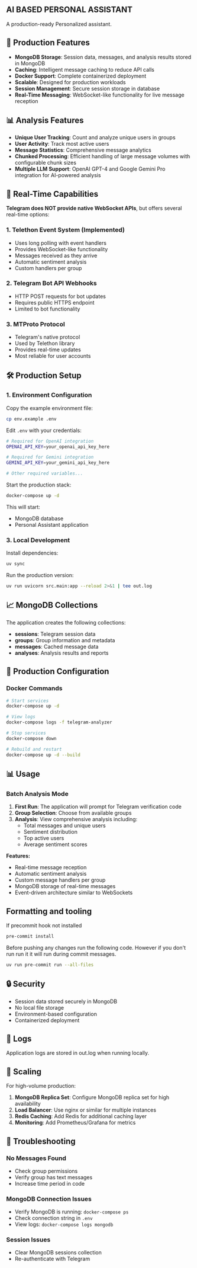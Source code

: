 ## AI BASED PERSONAL ASSISTANT

A production-ready Personalized assistant.

## 🚀 Production Features

- **MongoDB Storage**: Session data, messages, and analysis results stored in MongoDB
- **Caching**: Intelligent message caching to reduce API calls
- **Docker Support**: Complete containerized deployment
- **Scalable**: Designed for production workloads
- **Session Management**: Secure session storage in database
- **Real-Time Messaging**: WebSocket-like functionality for live message reception

## 📊 Analysis Features

- **Unique User Tracking**: Count and analyze unique users in groups
- **User Activity**: Track most active users
- **Message Statistics**: Comprehensive message analytics
- **Chunked Processing**: Efficient handling of large message volumes with configurable chunk sizes
- **Multiple LLM Support**: OpenAI GPT-4 and Google Gemini Pro integration for AI-powered analysis

## 🔄 Real-Time Capabilities

**Telegram does NOT provide native WebSocket APIs**, but offers several real-time options:

### 1. **Telethon Event System** (Implemented)
- Uses long polling with event handlers
- Provides WebSocket-like functionality
- Messages received as they arrive
- Automatic sentiment analysis
- Custom handlers per group

### 2. **Telegram Bot API Webhooks**
- HTTP POST requests for bot updates
- Requires public HTTPS endpoint
- Limited to bot functionality

### 3. **MTProto Protocol**
- Telegram's native protocol
- Used by Telethon library
- Provides real-time updates
- Most reliable for user accounts

## 🛠️ Production Setup

### 1. Environment Configuration

Copy the example environment file:
```bash
cp env.example .env
```

Edit `.env` with your credentials:

```bash
# Required for OpenAI integration
OPENAI_API_KEY=your_openai_api_key_here

# Required for Gemini integration  
GEMINI_API_KEY=your_gemini_api_key_here

# Other required variables...
```

Start the production stack:
```bash
docker-compose up -d
```

This will start:
- MongoDB database
- Personal Assistant application

### 3. Local Development

Install dependencies:
```bash
uv sync
```

Run the production version:
```bash
uv run uvicorn src.main:app --reload 2>&1 | tee out.log
```

## 📈 MongoDB Collections

The application creates the following collections:

- **sessions**: Telegram session data
- **groups**: Group information and metadata
- **messages**: Cached message data
- **analyses**: Analysis results and reports

## 🔧 Production Configuration


### Docker Commands

```bash
# Start services
docker-compose up -d

# View logs
docker-compose logs -f telegram-analyzer

# Stop services
docker-compose down

# Rebuild and restart
docker-compose up -d --build
```

## 📊 Usage

### Batch Analysis Mode
1. **First Run**: The application will prompt for Telegram verification code
2. **Group Selection**: Choose from available groups
3. **Analysis**: View comprehensive analysis including:
   - Total messages and unique users
   - Sentiment distribution
   - Top active users
   - Average sentiment scores


**Features:**
- Real-time message reception
- Automatic sentiment analysis
- Custom message handlers per group
- MongoDB storage of real-time messages
- Event-driven architecture similar to WebSockets

## Formatting and tooling 

If precommit hook not installed 

```bash
pre-commit install
```
Before pushing any changes run the following code. However if you don't run run it it will run during commit messages.

```bash
uv run pre-commit run --all-files
```

## 🔒 Security

- Session data stored securely in MongoDB
- No local file storage
- Environment-based configuration
- Containerized deployment

## 📝 Logs

Application logs are stored in out.log when running locally.

## 🚀 Scaling

For high-volume production:

1. **MongoDB Replica Set**: Configure MongoDB replica set for high availability
2. **Load Balancer**: Use nginx or similar for multiple instances
3. **Redis Caching**: Add Redis for additional caching layer
4. **Monitoring**: Add Prometheus/Grafana for metrics

## 🔧 Troubleshooting

### No Messages Found
- Check group permissions
- Verify group has text messages
- Increase time period in code

### MongoDB Connection Issues
- Verify MongoDB is running: `docker-compose ps`
- Check connection string in `.env`
- View logs: `docker-compose logs mongodb`

### Session Issues
- Clear MongoDB sessions collection
- Re-authenticate with Telegram
